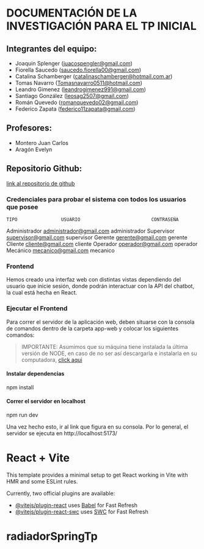 # DOCUMENTACIÓN DE LA INVESTIGACIÓN PARA EL TP INICIAL

## Integrantes del equipo:
- Joaquin Splenger (juacospengler@gmail.com)
- Fiorella Saucedo (saucedo.fiorella00@gmail.com)
- Catalina Schamberger (catalinaschamberger@hotmail.com.ar)
- Tomas Navarro (Tomasnavarro0511@hotmail.com)
- Leandro Gimenez (leandrogimenez991@gmail.com)
- Santiago González (leosag2507@gmail.com)
- Román Quevedo (romanquevedo02@gmail.com) 
- Federico Zapata (federico11zapata@gmail.com)

## Profesores:
- Montero Juan Carlos
- Aragón Evelyn

## Repositorio Github:
[link al repositorio de github](https://github.com/romanaq0207/radiadorSpringTp)

### Credenciales para probar el sistema con todos los usuarios que posee

	TIPO 				USUARIO 		                 CONTRASEÑA

Administrador			administrador@gmail.com             administrador
Supervisor			supervisor@gmail.com 		        supervisor
Gerente				gerente@gmail.com 			gerente
Cliente				cliente@gmail.com			        cliente
Operador				operador@gmail.com			operador
Mecánico 			mecanico@gmail.com 		        mecanico


### Frontend

Hemos creado una interfaz web con distintas vistas dependiendo del usuario que inicie sesión, donde podrán interactuar con la API del chatbot,
la cual está hecha en React.

### Ejecutar el Frontend

Para correr el servidor de la aplicación web, deben situarse con la consola de comandos dentro de la carpeta
app-web y colocar los siguientes comandos:
> IMPORTANTE: Asumimos que su máquina tiene instalada la última versión de NODE, en caso de no ser así descargarla
  e instalarla en su computadora, [click aqui](https://nodejs.org/en/download)

#### Instalar dependencias


npm install


#### Correr el servidor en localhost


npm run dev


Una vez hecho esto, ir al link que figura en su consola. Por lo general, el servidor se ejecuta en http://localhost:5173/

# React + Vite

This template provides a minimal setup to get React working in Vite with HMR and some ESLint rules.

Currently, two official plugins are available:

- [@vitejs/plugin-react](https://github.com/vitejs/vite-plugin-react/blob/main/packages/plugin-react/README.md) uses [Babel](https://babeljs.io/) for Fast Refresh
- [@vitejs/plugin-react-swc](https://github.com/vitejs/vite-plugin-react-swc) uses [SWC](https://swc.rs/) for Fast Refresh

# radiadorSpringTp